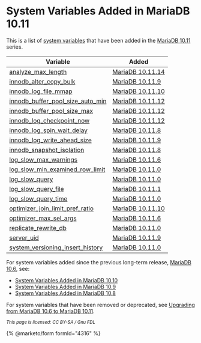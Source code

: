 # System Variables Added in MariaDB 10.11

This is a list of [system variables](../server-system-variables.md) that have been added in the [MariaDB 10.11](https://app.gitbook.com/s/aEnK0ZXmUbJzqQrTjFyb/community-server/mariadb-10-11-series/what-is-mariadb-1011) series.

| Variable                                                                                                                                               | Added                                                                                                                                   |
| ------------------------------------------------------------------------------------------------------------------------------------------------------ | --------------------------------------------------------------------------------------------------------------------------------------- |
| [analyze\_max\_length](../server-system-variables.md#analyze_max_length)                                                                               | [MariaDB 10.11.14](https://app.gitbook.com/s/aEnK0ZXmUbJzqQrTjFyb/community-server/mariadb-10-11-series/mariadb-10.11.14-release-notes) |
| [innodb\_alter\_copy\_bulk](../../../../server-usage/storage-engines/innodb/innodb-system-variables.md#innodb_alter_copy_bulk)                         | [MariaDB 10.11.9](https://app.gitbook.com/s/aEnK0ZXmUbJzqQrTjFyb/community-server/mariadb-10-11-series/mariadb-10-11-9-release-notes)   |
| [innodb\_log\_file\_mmap](../../../../server-usage/storage-engines/innodb/innodb-system-variables.md#innodb_log_file_mmap)                             | [MariaDB 10.11.10](https://app.gitbook.com/s/aEnK0ZXmUbJzqQrTjFyb/community-server/mariadb-10-11-series/mariadb-10-11-10-release-notes) |
| [innodb\_buffer\_pool\_size\_auto\_min](../../../../server-usage/storage-engines/innodb/innodb-system-variables.md#innodb_buffer_pool_size_auto_min)   | [MariaDB 10.11.12](https://app.gitbook.com/s/aEnK0ZXmUbJzqQrTjFyb/community-server/mariadb-10-11-series/mariadb-10.11.12-release-notes) |
| [innodb\_buffer\_pool\_size\_max](../../../../server-usage/storage-engines/innodb/innodb-system-variables.md#innodb_buffer_pool_size_max)              | [MariaDB 10.11.12](https://app.gitbook.com/s/aEnK0ZXmUbJzqQrTjFyb/community-server/mariadb-10-11-series/mariadb-10.11.12-release-notes) |
| [innodb\_log\_checkpoint\_now](../../../../server-usage/storage-engines/innodb/innodb-system-variables.md#innodb_log_checkpoint_now)                   | [MariaDB 10.11.12](https://app.gitbook.com/s/aEnK0ZXmUbJzqQrTjFyb/community-server/mariadb-10-11-series/mariadb-10.11.12-release-notes) |
| [innodb\_log\_spin\_wait\_delay](../../../../server-usage/storage-engines/innodb/innodb-system-variables.md#innodb_log_spin_wait_delay)                | [MariaDB 10.11.8](https://app.gitbook.com/s/aEnK0ZXmUbJzqQrTjFyb/community-server/mariadb-10-11-series/mariadb-10-11-8-release-notes)   |
| [innodb\_log\_write\_ahead\_size](../../../../server-usage/storage-engines/innodb/innodb-system-variables.md#innodb_log_write_ahead_size)              | [MariaDB 10.11.9](https://app.gitbook.com/s/aEnK0ZXmUbJzqQrTjFyb/community-server/mariadb-10-11-series/mariadb-10-11-9-release-notes)   |
| [innodb\_snapshot\_isolation](../../../../server-usage/storage-engines/innodb/innodb-system-variables.md#innodb_snapshot_isolation)                    | [MariaDB 10.11.8](https://app.gitbook.com/s/aEnK0ZXmUbJzqQrTjFyb/community-server/mariadb-10-11-series/mariadb-10-11-8-release-notes)   |
| [log\_slow\_max\_warnings](../server-system-variables.md#log_slow_max_warnings)                                                                        | [MariaDB 10.11.6](https://app.gitbook.com/s/aEnK0ZXmUbJzqQrTjFyb/community-server/mariadb-10-11-series/mariadb-10-11-6-release-notes)   |
| [log\_slow\_min\_examined\_row\_limit](../server-system-variables.md#log_slow_min_examined_row_limit)                                                  | [MariaDB 10.11.0](https://app.gitbook.com/s/aEnK0ZXmUbJzqQrTjFyb/community-server/mariadb-10-11-series/mariadb-10-11-0-release-notes)   |
| [log\_slow\_query](../server-system-variables.md#log_slow_query)                                                                                       | [MariaDB 10.11.0](https://app.gitbook.com/s/aEnK0ZXmUbJzqQrTjFyb/community-server/mariadb-10-11-series/mariadb-10-11-0-release-notes)   |
| [log\_slow\_query\_file](../server-system-variables.md#log_slow_query_file)                                                                            | [MariaDB 10.11.1](https://app.gitbook.com/s/aEnK0ZXmUbJzqQrTjFyb/community-server/mariadb-10-11-series/mariadb-10-11-1-release-notes)   |
| [log\_slow\_query\_time](../server-system-variables.md#log_slow_query_time)                                                                            | [MariaDB 10.11.0](https://app.gitbook.com/s/aEnK0ZXmUbJzqQrTjFyb/community-server/mariadb-10-11-series/mariadb-10-11-0-release-notes)   |
| [optimizer\_join\_limit\_pref\_ratio](../server-system-variables.md#optimizer_join_limit_pref_ratio)                                                   | [MariaDB 10.11.10](https://app.gitbook.com/s/aEnK0ZXmUbJzqQrTjFyb/community-server/mariadb-10-11-series/mariadb-10-11-10-release-notes) |
| [optimizer\_max\_sel\_args](../server-system-variables.md#optimizer_max_sel_args)                                                                      | [MariaDB 10.11.6](https://app.gitbook.com/s/aEnK0ZXmUbJzqQrTjFyb/community-server/mariadb-10-11-series/mariadb-10-11-6-release-notes)   |
| [replicate\_rewrite\_db](../../../standard-replication/replication-and-binary-log-system-variables.md#replicate_rewrite_db)                            | [MariaDB 10.11.0](https://app.gitbook.com/s/aEnK0ZXmUbJzqQrTjFyb/community-server/mariadb-10-11-series/mariadb-10-11-0-release-notes)   |
| [server\_uid](../server-system-variables.md#server_uid)                                                                                                | [MariaDB 10.11.9](https://app.gitbook.com/s/aEnK0ZXmUbJzqQrTjFyb/community-server/mariadb-10-11-series/mariadb-10-11-9-release-notes)   |
| [system\_versioning\_insert\_history](../../../../reference/sql-structure/temporal-tables/system-versioned-tables.md#system_versioning_insert_history) | [MariaDB 10.11.0](https://app.gitbook.com/s/aEnK0ZXmUbJzqQrTjFyb/community-server/mariadb-10-11-series/mariadb-10-11-0-release-notes)   |

For system variables added since the previous long-term release, [MariaDB 10.6](https://app.gitbook.com/s/aEnK0ZXmUbJzqQrTjFyb/community-server/mariadb-10-6-series/what-is-mariadb-106), see:

* [System Variables Added in MariaDB 10.10](system-and-status-variables-added-by-major-unmaintained-release/system-variables-added-in-mariadb-10-10.md)
* [System Variables Added in MariaDB 10.9](system-and-status-variables-added-by-major-unmaintained-release/system-variables-added-in-mariadb-10-9.md)
* [System Variables Added in MariaDB 10.8](system-and-status-variables-added-by-major-unmaintained-release/system-variables-added-in-mariadb-10-8.md)

For system variables that have been removed or deprecated, see [Upgrading from MariaDB 10.6 to MariaDB 10.11](../../../../server-management/install-and-upgrade-mariadb/upgrading/upgrading-from-to-specific-versions/upgrading-from-mariadb-10-6-to-mariadb-10-11.md).

<sub>_This page is licensed: CC BY-SA / Gnu FDL_</sub>

{% @marketo/form formId="4316" %}
